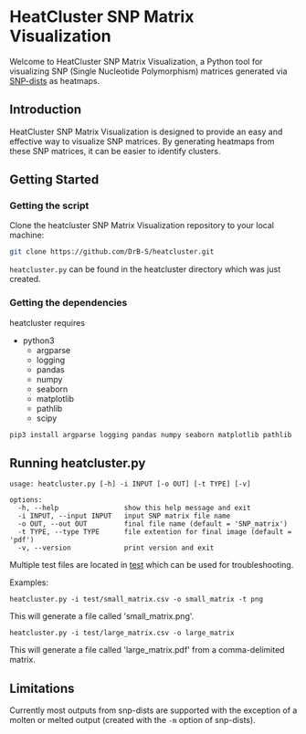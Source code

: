 # HeatCluster SNP Matrix Visualization

Welcome to HeatCluster SNP Matrix Visualization, a Python tool for visualizing SNP (Single Nucleotide Polymorphism) matrices generated via [SNP-dists](https://github.com/tseemann/snp-dists) as heatmaps. 

## Introduction

HeatCluster SNP Matrix Visualization is designed to provide an easy and effective way to visualize SNP matrices. By generating heatmaps from these SNP matrices, it can be easier to identify clusters.

## Getting Started

### Getting the script

Clone the heatcluster SNP Matrix Visualization repository to your local machine:

```bash
git clone https://github.com/DrB-S/heatcluster.git
```

`heatcluster.py` can be found in the heatcluster directory which was just created.

### Getting the dependencies
heatcluster requires
- python3
  - argparse
  - logging
  - pandas 
  - numpy 
  - seaborn
  - matplotlib
  - pathlib
  - scipy

```bash
pip3 install argparse logging pandas numpy seaborn matplotlib pathlib
```

## Running heatcluster.py

```
usage: heatcluster.py [-h] -i INPUT [-o OUT] [-t TYPE] [-v]

options:
  -h, --help                show this help message and exit
  -i INPUT, --input INPUT   input SNP matrix file name
  -o OUT, --out OUT         final file name (default = 'SNP_matrix')
  -t TYPE, --type TYPE      file extention for final image (default = 'pdf')
  -v, --version             print version and exit
```

Multiple test files are located in [test](./test) which can be used for troubleshooting.

Examples:
```
heatcluster.py -i test/small_matrix.csv -o small_matrix -t png
```

This will generate a file called 'small_matrix.png'.

```
heatcluster.py -i test/large_matrix.csv -o large_matrix
```

This will generate a file called 'large_matrix.pdf' from a comma-delimited matrix.

## Limitations

Currently most outputs from snp-dists are supported with the exception of a molten or melted output (created with the `-m` option of snp-dists).
